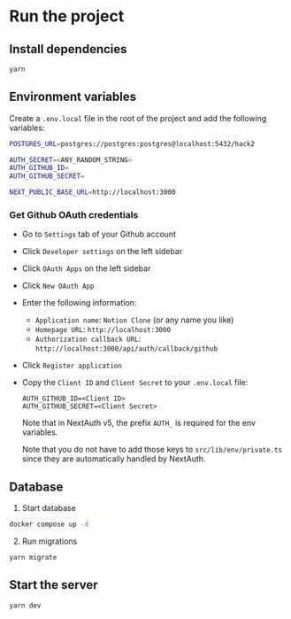# Run the project

## Install dependencies

```bash
yarn
```

## Environment variables

Create a `.env.local` file in the root of the project and add the following variables:

```bash
POSTGRES_URL=postgres://postgres:postgres@localhost:5432/hack2

AUTH_SECRET=<ANY_RANDOM_STRING>
AUTH_GITHUB_ID=
AUTH_GITHUB_SECRET=

NEXT_PUBLIC_BASE_URL=http://localhost:3000
```

### Get Github OAuth credentials

- Go to `Settings` tab of your Github account
- Click `Developer settings` on the left sidebar
- Click `OAuth Apps` on the left sidebar
- Click `New OAuth App`
- Enter the following information:
  - `Application name`: `Notion Clone` (or any name you like)
  - `Homepage URL`: `http://localhost:3000`
  - `Authorization callback URL`: `http://localhost:3000/api/auth/callback/github`
- Click `Register application`
- Copy the `Client ID` and `Client Secret` to your `.env.local` file:

  ```text
  AUTH_GITHUB_ID=<Client ID>
  AUTH_GITHUB_SECRET=<Client Secret>
  ```

  Note that in NextAuth v5, the prefix `AUTH_` is required for the env variables.

  Note that you do not have to add those keys to `src/lib/env/private.ts` since they are automatically handled by NextAuth.

## Database

1. Start database

```bash
docker compose up -d
```

2. Run migrations

```bash
yarn migrate
```

## Start the server

```bash
yarn dev
```